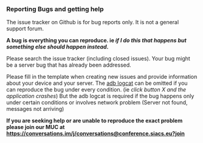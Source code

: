 ### Reporting Bugs and getting help

The issue tracker on Github is for bug reports only. It is not a general support forum.

**A bug is everything you can reproduce. ie *if I do this that happens but something else should happen instead*.**

Please search the issue tracker (including closed issues). Your bug might be a server bug that has already been addressed.

Please fill in the template when creating new issues and provide information about your device and your server. The [adb logcat](https://wiki.cyanogenmod.org/w/Doc:_debugging_with_logcat) can be omitted if you can reproduce the bug under every condition. (ie *click button X and the application crashes*) But the adb logcat is required if the bug happens only under certain conditions or involves network problem (Server not found, messages not arriving) 

**If you are seeking help or are unable to reproduce the exact problem please join our MUC at https://conversations.im/j/conversations@conference.siacs.eu?join**
